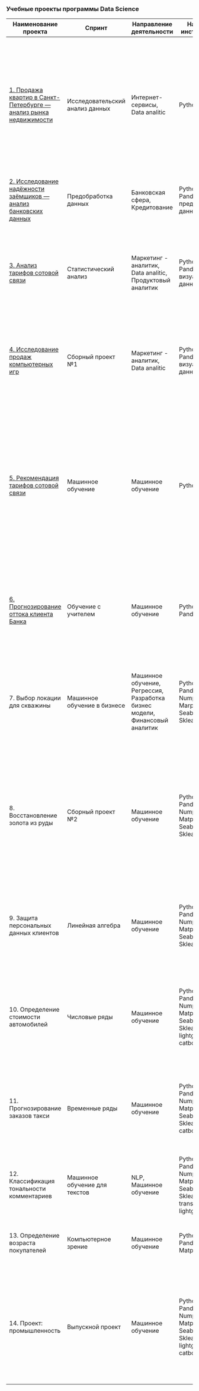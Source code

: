 ### Учебные проекты программы Data Science
| Наименование проекта 	| Спринт 	| Направление деятельности 	| Навыки и инструменты 	| Задачи проекта 	|
|---	|---	|---	|---	|---	|
| [1. Продажа квартир в Санкт-Петербурге — анализ рынка недвижимости](https://github.com/ONadin/Yandex-Practicum_project/blob/main/Project%201/1.%D0%98%D1%81%D1%81%D0%BB%D0%B5%D0%B4%D0%BE%D0%B2%D0%B0%D0%BD%D0%B8%D0%B5%20_%D0%BE%D0%B1%D1%8A%D1%8F%D0%B2%D0%BB%D0%B5%D0%BD%D0%B8%D0%B9_%D0%BE_%D0%BF%D1%80%D0%BE%D0%B4%D0%B0%D0%B6%D0%B5_%D0%BA%D0%B2%D0%B0%D1%80%D1%82%D0%B8%D1%80.ipynb)	| Исследовательский <br>анализ данных 	| Интернет-сервисы, <br>Data analitic 	| Python, Pandas 	| Ваша задача — провести <br><br>исследовательский анализ данных, который поможет <br>установить параметры, влияющие на цену объектов. <br>Это позволит построить автоматизированную систему: <br>она отследит аномалии и мошенническую деятельность. |
| [2. Исследование надёжности заёмщиков — анализ банковских данных](https://github.com/ONadin/Yandex-Practicum_project/blob/main/Project%202/2.%D0%98%D1%81%D1%81%D0%BB%D0%B5%D0%B4%D0%BE%D0%B2%D0%B0%D0%BD%D0%B8%D0%B5_%D0%BD%D0%B0%D0%B4%D0%B5%D0%B6%D0%BD%D0%BE%D1%81%D1%82%D0%B8_%D0%B7%D0%B0%D0%B5%D0%BC%D1%89%D0%B8%D0%BA%D0%BE%D0%B2.ipynb) 	| Предобработка данных 	| Банковская сфера, <br>Кредитование 	| Python, Pandas, предобработка данных 	| Нужно разобраться, влияет ли семейное положение и количество детей клиента на факт погашения кредита в срок.  	|
| [3. Анализ тарифов сотовой связи](https://github.com/ONadin/Yandex-Practicum_project/blob/main/Project%203/3.%D0%90%D0%BD%D0%B0%D0%BB%D0%B8%D0%B7%20%D1%82%D0%B0%D1%80%D0%B8%D1%84%D0%BE%D0%B2%20%D1%81%D0%BE%D1%82%D0%BE%D0%B2%D0%BE%D0%B3%D0%BE%20%D0%BE%D0%BF%D0%B5%D1%80%D0%B0%D1%82%D0%BE%D1%80%D0%B0.ipynb) | Статистический анализ 	| Маркетинг - аналитик, Data analitic, <br>Продуктовый аналитик 	| Python, Pandas, визуализация данных 	| Чтобы скорректировать рекламный бюджет, коммерческий департамент хочет понять, какой тариф приносит больше денег. Нужно проанализировать поведение клиентов и сделать вывод — какой тариф лучше.  	|
| [4. Исследование продаж компьютерных игр](https://github.com/ONadin/Yandex-Practicum_project/blob/main/Project%204/4.%D0%A1%D0%B1%D0%BE%D1%80%D0%BD%D1%8B%D0%B9%20%D0%BF%D1%80%D0%BE%D0%B5%D0%BA%D1%82%20%E2%84%961.ipynb) | Сборный проект №1 	| Маркетинг - аналитик, Data analitic 	| Python, Pandas, визуализация данных 	| Нужно выявить определяющие успешность игры закономерности. Это позволит сделать ставку на потенциально популярный продукт и спланировать рекламные кампании. 	|
| [5. Рекомендация тарифов сотовой связи]() | Машинное обучение 	| Машинное обучение 	| Python, Pandas 	| Разработать модель DS, которая бы предложила новый оптимальный тарифный план для каждого клиента оператора телеком. многие из его абонентов пользуются устаревшими тарифными планами. Они хотят разработать модель, которая будет анализировать поведение абонентов и рекомендовать один из новых тарифных планов Megaline: Smart или Ultra. 	|
| [6. Прогнозирование оттока клиента Банка](https://github.com/ONadin/Yandex-Practicum_project/blob/main/Project%206/6.%D0%9E%D1%82%D1%82%D0%BE%D0%BA%20%D0%BA%D0%BB%D0%B8%D0%B5%D0%BD%D1%82%D0%BE%D0%B2.ipynb) | Обучение с учителем 	| Машинное обучение 	| Python, Pandas, Numpy	|  Нужно спрогнозировать, уйдёт клиент из банка в ближайшее время или нет на основе исторических данных о поведении клиентов и расторжении договоров с банком. 	|
| 7. Выбор локации для скважины	| Машинное обучение в бизнесе 	| Машинное обучение, Регрессия, Разработка бизнес модели, <br>Финансовый аналитик 	|  Python, Pandas, Numpy, Marplotlib, Seaborn, Sklearn	| Нужно решить, где бурить новую скважину. Построить модель для определения региона, где добыча принесёт наибольшую прибыль. Проанализировать возможную прибыль и риски техникой Bootstrap. 	|
| 8. Восстановление золота из руды | Сборный проект №2 | Машинное обучение 	|  Python, Pandas, Numpy, Matplotlib, Seaborn, Sklearn	| Разработать модель, которая должна предсказать коэффициент восстановления золота из золотосодержащей руды на данных с параметрами добычи и очистки. Модель поможет оптимизировать производство, чтобы не запускать предприятие с убыточными характеристиками. 	|
| 9. Защита персональных данных клиентов | Линейная алгебра 	| Машинное обучение 	|  Python, Pandas, Numpy, Matplotlib, Seaborn, Sklearn	| Нужно защитить данные клиентов страховой компании. Необходимо разработать такой метод преобразования данных, чтобы по ним было сложно восстановить персональную информацию. 	|
| 10. Определение стоимости автомобилей | Числовые ряды 	| Машинное обучение 	| Python, Pandas, Numpy, Matplotlib, Seaborn, Sklearn, lightgbm, catboost	|  Необходимо разработать приложение, чтобы привлечь новых клиентов. В нём можно будет узнать рыночную стоимость своего автомобиля. Нужно разработать модель, которая умеет её определять. 	|
| 11. Прогнозирование заказов такси | Временные ряды 	| Машинное обучение 	| Python, Pandas, Numpy, Matplotlib, Seaborn, Sklearn, catboost 	| Необходимо разработать модель предсказания, которая может прогнозировать количество заказов такси на следующий час, чтобы получить возможность привлекать больше водителей в период пиковой нагрузки.	|
| 12. Классификация тональности комментариев 	| Машинное обучение для текстов 	| NLP, Машинное обучение 	|  Python, Pandas, Numpy, Matplotlib, Seaborn, Sklearn, transformer, lightgbm	| Магазину нужен инструмент, который будет искать токсичные комментарии и отправлять их на модерацию.  	|
| 13. Определение возраста покупателей 	| Компьютерное зрение 	| Машинное обучение 	| Python, Pandas, Matplotlib	| Необходимо построить модель, которая по фотографии определит приблизительный возраст человека. 	|
| 14. Проект: промышленность 	| Выпускной проект 	|  Машинное обучение	| Python, Pandas, Numpy, Matplotlib, Seaborn, Sklearn, lightgbm, catboost 	| Для оптимизации производственных расходы, металлургический комбинат решил уменьшить потребление электроэнергии на этапе обработки стали. Задача — построить модель, которая будет предсказывать температуру этого сплава. 	|
